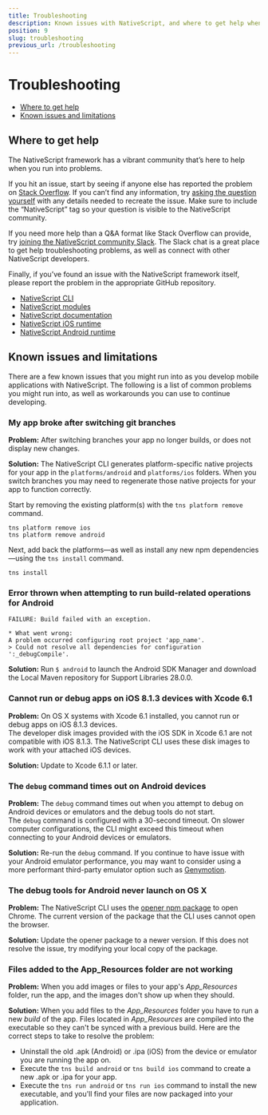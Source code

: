 ```yaml
---
title: Troubleshooting
description: Known issues with NativeScript, and where to get help when you run into problems
position: 9
slug: troubleshooting
previous_url: /troubleshooting
---
```


# Troubleshooting

* [Where to get help](#where-to-get-help)
* [Known issues and limitations](#known-issues-and-limitations)

## Where to get help

The NativeScript framework has a vibrant community that’s here to help when you run into problems.

If you hit an issue, start by seeing if anyone else has reported the problem on [Stack Overflow](http://stackoverflow.com/questions/tagged/nativescript). If you can’t find any information, try [asking the question yourself](http://stackoverflow.com/questions/ask) with any details needed to recreate the issue. Make sure to include the “NativeScript” tag so your question is visible to the NativeScript community.

If you need more help than a Q&A format like Stack Overflow can provide, try [joining the NativeScript community Slack](http://developer.telerik.com/wp-login.php?action=slack-invitation). The Slack chat is a great place to get help troubleshooting problems, as well as connect with other NativeScript developers.

Finally, if you’ve found an issue with the NativeScript framework itself, please report the problem in the appropriate GitHub repository.

- [NativeScript CLI](https://github.com/nativescript/nativescript-cli/issues)
- [NativeScript modules](https://github.com/nativescript/nativescript/issues)
- [NativeScript documentation](https://github.com/nativescript/docs)
- [NativeScript iOS runtime](https://github.com/nativescript/ios-runtime)
- [NativeScript Android runtime](https://github.com/nativescript/android-runtime)

## Known issues and limitations

There are a few known issues that you might run into as you develop mobile applications with NativeScript. The following is a list of common problems you might run into, as well as workarounds you can use to continue developing.

### My app broke after switching git branches

**Problem:** After switching branches your app no longer builds, or does not display new changes.

**Solution:** The NativeScript CLI generates platform-specific native projects for your app in the `platforms/android` and `platforms/ios` folders. When you switch branches you may need to regenerate those native projects for your app to function correctly.

Start by removing the existing platform(s) with the `tns platform remove` command.

```Shell
tns platform remove ios
tns platform remove android
```

Next, add back the platforms—as well as install any new npm dependencies—using the `tns install` command.

```Shell
tns install
```

### Error thrown when attempting to run build-related operations for Android

```Shell
FAILURE: Build failed with an exception.

* What went wrong:
A problem occurred configuring root project 'app_name'.
> Could not resolve all dependencies for configuration ':_debugCompile'.
```

**Solution:** Run `$ android` to launch the Android SDK Manager and download the Local Maven repository for Support Libraries 28.0.0.

### Cannot run or debug apps on iOS 8.1.3 devices with Xcode 6.1

**Problem:** On OS X systems with Xcode 6.1 installed, you cannot run or debug apps on iOS 8.1.3 devices.<br/>The developer disk images provided with the iOS SDK in Xcode 6.1 are not compatible with iOS 8.1.3. The NativeScript CLI uses these disk images to work with your attached iOS devices.

**Solution:** Update to Xcode 6.1.1 or later.

### The `debug` command times out on Android devices

**Problem:** The `debug` command times out when you attempt to debug on Android devices or emulators and the debug tools do not start.<br/>The `debug` command is configured with a 30-second timeout. On slower computer configurations, the CLI might exceed this timeout when connecting to your Android devices or emulators.

**Solution:** Re-run the `debug` command. If you continue to have issue with your Android emulator performance, you may want to consider using a more performant third-party emulator option such as [Genymotion](https://www.genymotion.com/).

### The debug tools for Android never launch on OS X

**Problem:** The NativeScript CLI uses the [opener npm package](https://www.npmjs.com/package/opener) to open Chrome. The current version of the package that the CLI uses cannot open the browser.

**Solution:** Update the opener package to a newer version. If this does not resolve the issue, try modifying your local copy of the package.

### Files added to the App_Resources folder are not working

**Problem:** When you add images or files to your app's *App_Resources* folder, run the app, and the images don't show up when they should.

**Solution:** When you add files to the *App_Resources* folder you have to run a new *build* of the app. Files located in *App_Resources* are compiled into the executable so they can't be synced with a previous build. Here are the correct steps to take to resolve the problem:

- Uninstall the old .apk (Android) or .ipa (iOS) from the device or emulator you are running the app on.
- Execute the `tns build android` or `tns build ios` command to create a new .apk or .ipa for your app.
- Execute the `tns run android` or `tns run ios` command to install the new executable, and you'll find your files are now packaged into your application.
